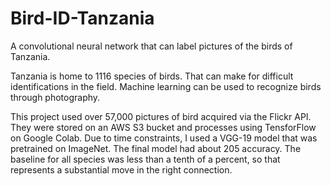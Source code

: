 # Bird-ID-Tanzania

A convolutional neural network that can label pictures of the birds of Tanzania.

Tanzania is home to 1116 species of birds. That can make for difficult identifications in the field. Machine learning can be used to recognize birds through photography. 

This project used over 57,000 pictures of bird acquired via the Flickr API. They were stored on an AWS S3 bucket and processes using TensforFlow on Google Colab. Due to time constraints, I used a VGG-19 model that was pretrained on ImageNet. The final model had about 205 accuracy. The baseline for all species was less than a tenth of a percent, so that represents a substantial move in the right connection.
